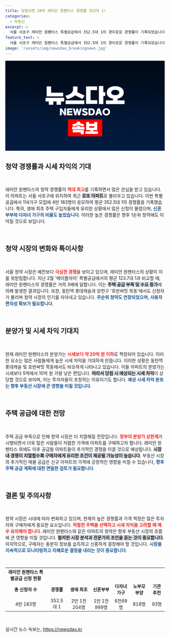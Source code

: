 ```yaml
---
title: 당첨되면 20억 래미안 원펜타스 경쟁률 352대 1!
categories:
  - 부동산
excerpt: >
  서울 서초구 래미안 원펜타스 특별공급에서 352.5대 1의 경이로운 경쟁률이 기록되었습니다. 분양가가 시세보다 최대 20억 원 저렴해, 로또 아파트로 급부상! 이번 청약의 열기를 놓치지 마세요!
feature_text: >
  서울 서초구 래미안 원펜타스 특별공급에서 352.5대 1의 경이로운 경쟁률이 기록되었습니다. 분양가가 시세보다 최대 20억 원 저렴해, 로또 아파트로 급부상! 이번 청약의 열기를 놓치지 마세요!
image: '/assets/img/newsdao_breakingnews.jpg'
---
```


<p><img src="/assets/img/newsdao_breakingnews.jpg" alt="ranknews 속보" /></p>

<h2 data-ke-size="size26">청약 경쟁률과 시세 차익의 기대</h2>  

<p data-ke-size="size16">&nbsp;</p>  

<p>래미안 원펜타스의 청약 경쟁률이 <b><span style="color: #ee2323;">역대 최고</span></b>를 기록하면서 많은 관심을 받고 있습니다. 이 아파트는 서울 서초구에 위치하여 최근 <b><span style="background-color: #21538527;">로또 아파트</span></b>로 불리우고 있습니다. 이번 특별공급에서 114가구 모집에 4만 183명이 응모하여 평균 352.5대 1의 경쟁률을 기록했습니다. 특히, 생애 최초 주택 구입자들에게 유리한 상황에서 많은 신청이 몰렸으며, <b><span style="color: #1a5490;">신혼부부와 다자녀 가구의 비율도 높았습니다</span></b>. 이러한 높은 경쟁률은 향후 1순위 청약에도 이어질 것으로 보입니다.  </p>

<p data-ke-size="size16">&nbsp;</p>  

<h2 data-ke-size="size26">청약 시장의 변화와 특이사항</h2>  

<p data-ke-size="size16">&nbsp;</p>  

<p>서울 청약 시장은 예전보다 <b><span style="color: #ee2323;">극심한 경쟁</span></b>을 보이고 있으며, 래미안 원펜타스의 상황이 이를 뒷받침합니다. 지난 2월 '메이플자이' 특별공급에서의 평균 123.7대 1과 비교할 때, 래미안 원펜타스의 경쟁률은 거의 3배에 달합니다. 이는 <b><span style="background-color: #21538527;">주택 공급 부족 및 수요 증가</span></b>에 의해 발생한 결과입니다. 또한, 동탄역 롯데캐슬과 양천구 '호반써밋 목동'에서도 신청자가 몰리며 청약 시장의 인기를 자아내고 있습니다. <b><span style="color: #1a5490;">무순위 청약도 연장되었으며, 사용자 편의성 확보가 필요합니다</span></b>.  </p>

<p data-ke-size="size16">&nbsp;</p>  

<h2 data-ke-size="size26">분양가 및 시세 차익 기대치</h2>

<p data-ke-size="size16">&nbsp;</p>  

<p>현재 래미안 원펜타스의 분양가는 <b><span style="color: #ee2323;">시세보다 약 20억 원 이하</span></b>로 책정되어 있습니다. 이러한 요소는 많은 사람들에게 높은 시세 차익을 기대하게 만듭니다. 이러한 상황은 동탄역 롯데캐슬 및 호반써밋 목동에서도 비슷하게 나타나고 있습니다. 이들 아파트의 분양가는 시세보다 5억에서 10억 원 가량 낮은 편입니다. <b><span style="background-color: #21538527;">따라서 당첨 시 예상되는 시세 차익</span></b>이 상당할 것으로 보이며, 이는 투자자들이 초청하는 이유이기도 합니다. <b><span style="color: #1a5490;">예상 시세 차익 분포는 향후 부동산 시장에 큰 영향을 미칠 것입니다</span></b>.  </p>

<p data-ke-size="size16">&nbsp;</p>  

<h2 data-ke-size="size26">주택 공급에 대한 전망</h2>  

<p data-ke-size="size16">&nbsp;</p>  

<p>주택 공급 부족으로 인해 청약 시장은 더 치열해질 전망입니다. <b><span style="color: #ee2323;">정부의 분양가 상한제</span></b>가 시행되면서 더욱 많은 사람들이 저렴한 가격에 아파트를 구매하고자 합니다. 래미안 원펜타스 외에도 이후 공급될 아파트들이 추가적인 경쟁을 이끌 것으로 예상됩니다. <b><span style="background-color: #21538527;">시장 내 경쟁이 치열할수록 구매자에게 유리한 조건이 제공될 가능성이 높습니다</span></b>. 부동산 시장의 추가적인 매물 공급은 신규 아파트의 가격에 긍정적인 영향을 미칠 수 있습니다, <b><span style="color: #1a5490;">향후 주택 공급 계획에 대한 면밀한 검토가 필요합니다</span></b>.</p>

<p data-ke-size="size16">&nbsp;</p>  

<h2 data-ke-size="size26">결론 및 주의사항</h2>  

<p data-ke-size="size16">&nbsp;</p>  

<p>청약 시장은 시대에 따라 변화하고 있으며, 현재의 높은 경쟁률과 가격 책정은 많은 투자자와 구매자에게 중요한 요소입니다. <b><span style="color: #ee2323;">적절한 주택을 선택하고 시세 차익을 고려할 때 매우 유의해야 합니다</span></b>. 래미안 원펜타스와 같은 아파트의 청약은 향후 부동산 시장의 흐름에 큰 영향을 미칠 것입니다. <b><span style="background-color: #21538527;">철저한 시장 분석과 전문가의 조언을 듣는 것이 중요합니다</span></b>. 마지막으로, 구매자는 충분히 정보를 습득하고 신중하게 결정해야 할 것입니다. <b><span style="color: #1a5490;">시장을 지속적으로 모니터링하고 지혜로운 결정을 내리는 것이 중요합니다</span></b>.</p>

<p data-ke-size="size16">&nbsp;</p>  

<table style="width: 100%; border-collapse: collapse;">  
<tbody>  
<tr>  
<td style="text-align: center; height: 17px;"><b>래미안 원펜타스 특별공급 신청 현황</b></td>  
</tr>  
<tr>  
<td style="text-align: center; height: 17px;"><b>총 신청자 수</b></td>  
<td style="text-align: center; height: 17px;"><b>경쟁률</b></td>  
<td style="text-align: center; height: 17px;"><b>생애 최초</b></td>  
<td style="text-align: center; height: 17px;"><b>신혼부부</b></td>  
<td style="text-align: center; height: 17px;"><b>다자녀가구</b></td>  
<td style="text-align: center; height: 17px;"><b>노부모 부양</b></td>  
<td style="text-align: center; height: 17px;"><b>기관 추천</b></td>  
</tr>  
<tr>  
<td style="text-align: center; height: 17px;">4만 183명</td>  
<td style="text-align: center; height: 17px;">352.5 대 1</td>  
<td style="text-align: center; height: 17px;">2만 1천204명</td>  
<td style="text-align: center; height: 17px;">1만 1천999명</td>  
<td style="text-align: center; height: 17px;">6천69명</td>  
<td style="text-align: center; height: 17px;">818명</td>  
<td style="text-align: center; height: 17px;">93명</td>  
</tr>  
</tbody>  
</table>  

<p data-ke-size="size16">&nbsp;</p>
실시간 뉴스 속보는, <a href="https://newsdao.kr" rel="dofollow">https://newsdao.kr</a>


